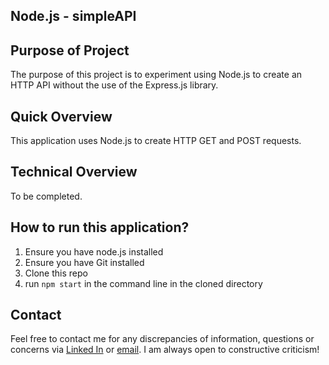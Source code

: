 ## Node.js - simpleAPI

## Purpose of Project

The purpose of this project is to experiment using Node.js to create an HTTP API without the use of the Express.js library.

## Quick Overview

This application uses Node.js to create HTTP GET and POST requests.

## Technical Overview

To be completed.

## How to run this application?
1) Ensure you have node.js installed
2) Ensure you have Git installed
3) Clone this repo
4) run `npm start` in the command line in the cloned directory

## Contact

Feel free to contact me for any discrepancies of information, questions or concerns via [Linked In](https://www.linkedin.com/in/kevin-ma-9145a8110) or [email](mailto:kevin@kevin-ma.com). I am always open to constructive criticism!
